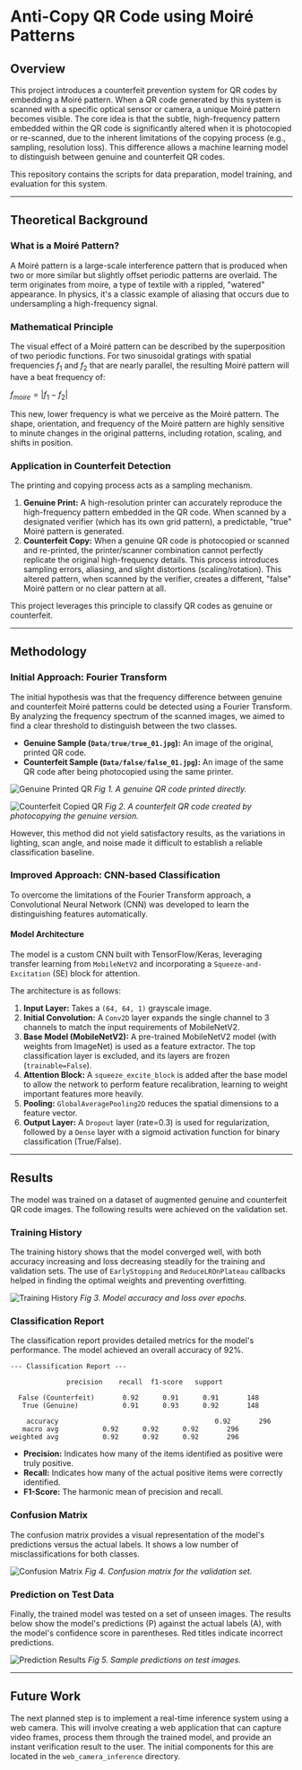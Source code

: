# Anti-Copy QR Code using Moiré Patterns

## Overview

This project introduces a counterfeit prevention system for QR codes by embedding a Moiré pattern. When a QR code generated by this system is scanned with a specific optical sensor or camera, a unique Moiré pattern becomes visible. The core idea is that the subtle, high-frequency pattern embedded within the QR code is significantly altered when it is photocopied or re-scanned, due to the inherent limitations of the copying process (e.g., sampling, resolution loss). This difference allows a machine learning model to distinguish between genuine and counterfeit QR codes.

This repository contains the scripts for data preparation, model training, and evaluation for this system.

---

## Theoretical Background

### What is a Moiré Pattern?

A Moiré pattern is a large-scale interference pattern that is produced when two or more similar but slightly offset periodic patterns are overlaid. The term originates from moire, a type of textile with a rippled, "watered" appearance. In physics, it's a classic example of aliasing that occurs due to undersampling a high-frequency signal.

### Mathematical Principle

The visual effect of a Moiré pattern can be described by the superposition of two periodic functions. For two sinusoidal gratings with spatial frequencies $f_1$ and $f_2$ that are nearly parallel, the resulting Moiré pattern will have a beat frequency of:

$f_{moire} = |f_1 - f_2|$

This new, lower frequency is what we perceive as the Moiré pattern. The shape, orientation, and frequency of the Moiré pattern are highly sensitive to minute changes in the original patterns, including rotation, scaling, and shifts in position.

### Application in Counterfeit Detection

The printing and copying process acts as a sampling mechanism.
1.  **Genuine Print:** A high-resolution printer can accurately reproduce the high-frequency pattern embedded in the QR code. When scanned by a designated verifier (which has its own grid pattern), a predictable, "true" Moiré pattern is generated.
2.  **Counterfeit Copy:** When a genuine QR code is photocopied or scanned and re-printed, the printer/scanner combination cannot perfectly replicate the original high-frequency details. This process introduces sampling errors, aliasing, and slight distortions (scaling/rotation). This altered pattern, when scanned by the verifier, creates a different, "false" Moiré pattern or no clear pattern at all.

This project leverages this principle to classify QR codes as genuine or counterfeit.

---

## Methodology

### Initial Approach: Fourier Transform

The initial hypothesis was that the frequency difference between genuine and counterfeit Moiré patterns could be detected using a Fourier Transform. By analyzing the frequency spectrum of the scanned images, we aimed to find a clear threshold to distinguish between the two classes.

-   **Genuine Sample (`Data/true/true_01.jpg`):** An image of the original, printed QR code.
-   **Counterfeit Sample (`Data/false/false_01.jpg`):** An image of the same QR code after being photocopied using the same printer.

![Genuine Printed QR](Data/true/true_01.jpg)
*Fig 1. A genuine QR code printed directly.*

![Counterfeit Copied QR](Data/false/false_01.jpg)
*Fig 2. A counterfeit QR code created by photocopying the genuine version.*

However, this method did not yield satisfactory results, as the variations in lighting, scan angle, and noise made it difficult to establish a reliable classification baseline.

### Improved Approach: CNN-based Classification

To overcome the limitations of the Fourier Transform approach, a Convolutional Neural Network (CNN) was developed to learn the distinguishing features automatically.

#### Model Architecture

The model is a custom CNN built with TensorFlow/Keras, leveraging transfer learning from `MobileNetV2` and incorporating a `Squeeze-and-Excitation` (SE) block for attention.

The architecture is as follows:
1.  **Input Layer:** Takes a `(64, 64, 1)` grayscale image.
2.  **Initial Convolution:** A `Conv2D` layer expands the single channel to 3 channels to match the input requirements of MobileNetV2.
3.  **Base Model (MobileNetV2):** A pre-trained MobileNetV2 model (with weights from ImageNet) is used as a feature extractor. The top classification layer is excluded, and its layers are frozen (`trainable=False`).
4.  **Attention Block:** A `squeeze_excite_block` is added after the base model to allow the network to perform feature recalibration, learning to weight important features more heavily.
5.  **Pooling:** `GlobalAveragePooling2D` reduces the spatial dimensions to a feature vector.
6.  **Output Layer:** A `Dropout` layer (rate=0.3) is used for regularization, followed by a `Dense` layer with a sigmoid activation function for binary classification (True/False).

---

## Results

The model was trained on a dataset of augmented genuine and counterfeit QR code images. The following results were achieved on the validation set.

### Training History

The training history shows that the model converged well, with both accuracy increasing and loss decreasing steadily for the training and validation sets. The use of `EarlyStopping` and `ReduceLROnPlateau` callbacks helped in finding the optimal weights and preventing overfitting.

![Training History](results_advanced/training_history.png)
*Fig 3. Model accuracy and loss over epochs.*

### Classification Report

The classification report provides detailed metrics for the model's performance. The model achieved an overall accuracy of 92%.

```
--- Classification Report ---

              precision    recall  f1-score   support

  False (Counterfeit)       0.92      0.91      0.91       148
   True (Genuine)           0.91      0.93      0.92       148

    accuracy                                       0.92       296
   macro avg           0.92      0.92      0.92       296
weighted avg           0.92      0.92      0.92       296
```
-   **Precision:** Indicates how many of the items identified as positive were truly positive.
-   **Recall:** Indicates how many of the actual positive items were correctly identified.
-   **F1-Score:** The harmonic mean of precision and recall.

### Confusion Matrix

The confusion matrix provides a visual representation of the model's predictions versus the actual labels. It shows a low number of misclassifications for both classes.

![Confusion Matrix](results_advanced/confusion_matrix.png)
*Fig 4. Confusion matrix for the validation set.*

### Prediction on Test Data

Finally, the trained model was tested on a set of unseen images. The results below show the model's predictions (P) against the actual labels (A), with the model's confidence score in parentheses. Red titles indicate incorrect predictions.

![Prediction Results](results_advanced/prediction_results.png)
*Fig 5. Sample predictions on test images.*

---

## Future Work

The next planned step is to implement a real-time inference system using a web camera. This will involve creating a web application that can capture video frames, process them through the trained model, and provide an instant verification result to the user. The initial components for this are located in the `web_camera_inference` directory.
